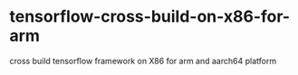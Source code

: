 # tensorflow-cross-build-on-x86-for-arm
cross build tensorflow framework on X86 for arm and aarch64 platform
